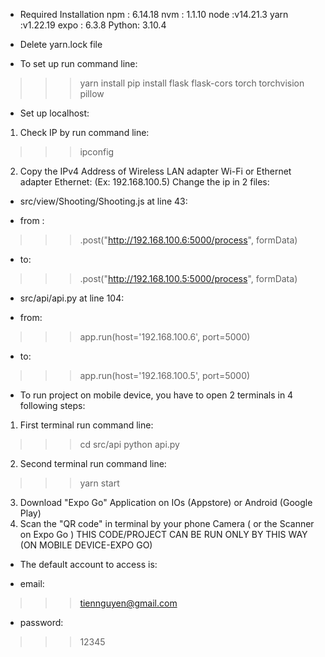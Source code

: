 * Required Installation
npm : 6.14.18
nvm : 1.1.10
node :v14.21.3
yarn  :v1.22.19
expo : 6.3.8
Python: 3.10.4

* Delete yarn.lock file

* To set up run command line: 
>>> yarn install
>>> pip install flask flask-cors torch torchvision pillow

* Set up localhost:
1. Check IP by run command line:
>>>ipconfig
2. Copy the IPv4 Address of Wireless LAN adapter Wi-Fi or Ethernet adapter Ethernet: (Ex: 192.168.100.5)
Change the ip in 2 files: 
- src/view/Shooting/Shooting.js at line 43:
 + from :
>>> .post("http://192.168.100.6:5000/process", formData)
 + to:
>>> .post("http://192.168.100.5:5000/process", formData)
- src/api/api.py at line 104:
+ from:
>>> app.run(host='192.168.100.6', port=5000)
+ to:
>>> app.run(host='192.168.100.5', port=5000)

* To run project on mobile device, you have to open 2 terminals in 4 following steps:
1. First terminal run command line: 
>>> cd src/api
>>> python api.py
2. Second terminal run command line:
>>> yarn start
3. Download "Expo Go" Application on IOs (Appstore) or Android (Google Play)
4. Scan the "QR code" in terminal by your phone Camera ( or the Scanner on Expo Go )
THIS CODE/PROJECT CAN BE RUN ONLY BY THIS WAY (ON MOBILE DEVICE-EXPO GO)

* The default account to access is:
- email: 
>>> tiennguyen@gmail.com
- password:  
>>> 12345
